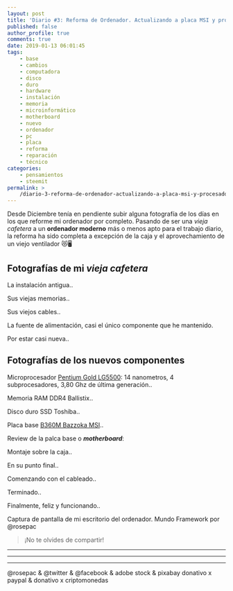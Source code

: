 ```yaml
---
layout: post
title: 'Diario #3: Reforma de Ordenador. Actualizando a placa MSI y procesador actual con vistas de futuro'
published: false
author_profile: true
comments: true
date: 2019-01-13 06:01:45
tags:
    - base
    - cambios
    - computadora
    - disco
    - duro
    - hardware
    - instalación
    - memoria
    - microinformático
    - motherboard
    - nuevo
    - ordenador
    - pc
    - placa
    - reforma
    - reparación
    - técnico
categories:
    - pensamientos
    - steemit
permalink: >
    /diario-3-reforma-de-ordenador-actualizando-a-placa-msi-y-procesador-actual-con-vistas-de-futuro
---
```

Desde Diciembre tenía en pendiente subir alguna fotografía de los días en los que reforme mi ordenador por completo. Pasando de ser una _vieja cafetera_ a un **ordenador moderno** más o menos apto para el trabajo diario, la reforma ha sido completa a excepción de la caja y el aprovechamiento de un viejo ventilador &#x1f63b;&#x1f5a5;

## Fotografías de mi _vieja cafetera_

La instalación antigua..
  



  



  
Sus viejas memorias..
  



  



  
Sus viejos cables..
  



  



  
La fuente de alimentación, casi el único componente que he mantenido.
  
Por estar casi nueva..
  



  



  


## Fotografías de los nuevos componentes

Microprocesador [Pentium Gold LG5500][1]: 14 nanometros, 4 subprocesadores, 3,80 Ghz de última generación..
  



  



  
Memoria RAM DDR4 Ballistix..
  



  



  
Disco duro SSD Toshiba..
  



  



  
Placa base [B360M Bazzoka MSI][2]..
  



  



  



  



  



  



  



  



  

  
Review de la palca base o **_motherboard_**:
  

  

  
Montaje sobre la caja..
  



  



  
En su punto final..
  



  



  
Comenzando con el cableado..
  



  



  
Terminado..
  



  



  

  
Finalmente, feliz y funcionando..

Captura de pantalla de mi escritorio del ordenador. Mundo Framework por @rosepac

> ¡No te olvides de compartir! 

* * *


   


* * *


   


* * *


  



  



  @rosepac & @twitter & @facebook & adobe stock & pixabay donativo x paypal & donativo x criptomonedas


 [1]: https://ark.intel.com/es/products/129946/Intel-Pentium-Gold-G5500-Processor-4M-Cache-3-80-GHz-
 [2]: https://www.msi.com/Motherboard/B360M-BAZOOKA